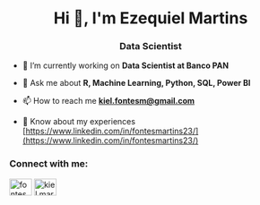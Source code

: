 <h1 align="center">Hi 👋, I'm Ezequiel Martins</h1>
<h3 align="center">Data Scientist</h3>

- 🔭 I’m currently working on **Data Scientist at Banco PAN**

- 💬 Ask me about **R, Machine Learning, Python, SQL, Power BI**

- 📫 How to reach me **kiel.fontesm@gmail.com**

- 📄 Know about my experiences [https://www.linkedin.com/in/fontesmartins23/](https://www.linkedin.com/in/fontesmartins23/)

<h3 align="left">Connect with me:</h3>
<p align="left">
<a href="https://linkedin.com/in/fontesmartins23" target="blank"><img align="center" src="https://raw.githubusercontent.com/rahuldkjain/github-profile-readme-generator/master/src/images/icons/Social/linked-in-alt.svg" alt="fontesmartins23" height="30" width="40" /></a>
<a href="https://instagram.com/kiel.martins23" target="blank"><img align="center" src="https://raw.githubusercontent.com/rahuldkjain/github-profile-readme-generator/master/src/images/icons/Social/instagram.svg" alt="kiel.martins23" height="30" width="40" /></a>
</p>
<!---
- 👋 Hi, I’m @fontesmartins
- 👀 I’m interested in ...
- 🌱 I’m currently learning ...
- 💞️ I’m looking to collaborate on ...
- 📫 How to reach me ...


fontesmartins/fontesmartins is a ✨ special ✨ repository because its `README.md` (this file) appears on your GitHub profile.
You can click the Preview link to take a look at your changes.
--->
